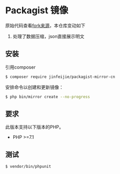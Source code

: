 # Packagist 镜像
原始代码查看[fork来源](https://github.com/Webysther/packagist-mirror)，本仓库变动如下
1. 处理了数据压缩，json直接展示明文

## 安装

引用composer

``` bash
$ composer require jinfeijie/packagist-mirror-cn
```

安排命令以创建和更新镜像：

```bash
$ php bin/mirror create --no-progress
```

## 要求

此版本支持以下版本的PHP。

* PHP >=7.1

## 测试

``` bash
$ vendor/bin/phpunit
```